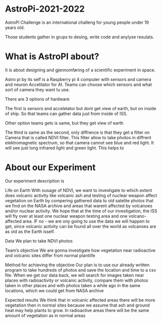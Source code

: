 # AstroPi-2021-2022
AstroPi Challenge is an international challeng for young people under 19 years old. 

Those students gather in grups to desing, write code and anylyse resulats.


# What is AstroPI about? 
It is about designing and gjennomføring of a scientific experiment in space. 

Astro pi by its self is a Raspberry pi 4 computer with sensors and camera and
neuron Accelilator for AI. 
Teams can choose which sensors and what sort of camera they want tu use. 

There are 3 options of hardware 

The first is sensors and accelelator but dont get view of earth, but on inside of ship.
So that teams can gather data just from inside of ISS.

Other option teams gets is same, but they get view of earth

The third is same as the second, only diffrence is that they get a filter on 
Camera that is called NDVI filter. This filter allow to take photos in diffrent
elektromagnetic spectrum, so that camera cannot see blue and red light. It will
see just long infrared light and green light. This helps to 

# About our Experiment 

Our experiment description is

Life on Earth 
With ousage of NDVI, we want to investigate to which extent does volcanic activity like volcanic ash and testing of nuclear weapon affect vegetation on Earth by compering gathered data to old satelite photos that we find on the NASA archive and areas that warent affected by volcanoes and/or nuclear activity. We hope that at the time of our investigation, the ISS will fly over at least one nuclear weapon testing area and one volcano-affected area. IF no - we are ony going to use the data we will happen to get, since volcanic activity can be found all over the world as volcanoes are as old as the Earth isself. 

Data
We plan to take NDVI photos


Team’s objective
We are gonna investigate how vegetation near radioactive and volcanic sites differ from normal plantlife

Method for achieving the objective
Our plan is to use our already written program to take hundreds of photos and save the location and time to a csv file. When we get our data back, we will search for images taken near places with radioactivity or volcanic activity, compare them with photos taken in other places and with photos taken a while ago in the same locations, which we could get from NASA archive

Expected results
We think that in volcanic affected areas there will be more vegetation then in normal sites because we assume that ash and ground heat may help plants to grow. In radioactive areas there will be the same amount of vegetation as in normal areas



